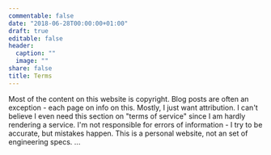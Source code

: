 ```yaml
---
commentable: false
date: "2018-06-28T00:00:00+01:00"
draft: true
editable: false
header:
  caption: ""
  image: ""
share: false
title: Terms
---
```


Most of the content on this website is copyright. Blog posts are often an exception - each page on info on this. Mostly, I just want attribution. I can't believe I even need this section on "terms of service" since I am hardly rendering a service. I'm not responsible for errors of information - I try to be accurate, but mistakes happen. This is a personal website, not an set of engineering specs. 
...
